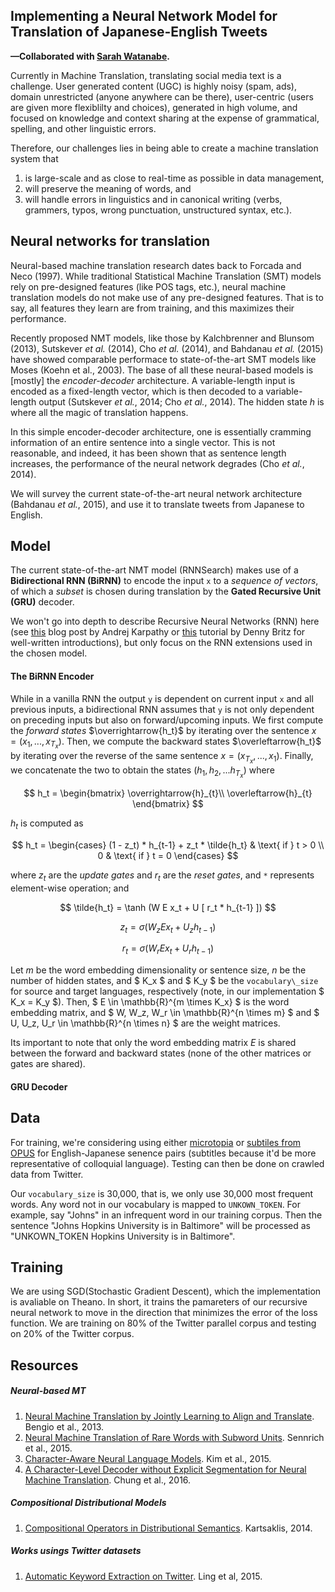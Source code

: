 ## Implementing a Neural Network Model for Translation of Japanese-English Tweets

**—Collaborated with [Sarah Watanabe](https://github.com/swatana3).**

Currently in Machine Translation, translating social media text is a challenge. User generated content (UGC) is highly noisy (spam, ads), domain unrestricted (anyone anywhere can be there), user-centric (users are given more flexiblilty and choices), generated in high volume, and focused on knowledge and context sharing at the expense of grammatical, spelling, and other linguistic errors.

Therefore, our challenges lies in being able to create a machine translation system that

1. is large-scale and as close to real-time as possible in 
data management,
2. will preserve the meaning of words, and
3. will handle errors in linguistics and in canonical writing (verbs, grammers, typos, wrong punctuation, unstructured syntax, etc.).


## Neural networks for translation

Neural-based machine translation research dates back to Forcada and Neco (1997). While traditional Statistical Machine Translation (SMT) models rely on pre-designed features (like POS tags, etc.), neural machine translation models do not make use of any pre-designed features. That is to say, all features they learn are from training, and this maximizes their performance.

Recently proposed NMT models, like those by Kalchbrenner and Blunsom (2013), Sutskever *et al.* (2014), Cho *et al.* (2014), and Bahdanau *et al.* (2015) have showed comparable performace to state-of-the-art SMT models like Moses (Koehn et al., 2003). The base of all these neural-based models is [mostly] the *encoder-decoder* architecture. A variable-length input is encoded as a fixed-length vector, which is then decoded to a variable-length output (Sutskever *et al.*, 2014; Cho *et al.*, 2014). The hidden state *h* is where all the magic of translation happens.

In this simple encoder-decoder architecture, one is essentially cramming information of an entire sentence into a single vector. This is not reasonable, and indeed, it has been shown that as sentence length increases, the performance of the neural network degrades (Cho *et al.*, 2014).

We will survey the current state-of-the-art neural network architecture (Bahdanau *et al.*, 2015), and use it to translate tweets from Japanese to English.

## Model

The current state-of-the-art NMT model (RNNSearch) makes use of a **Bidirectional RNN (BiRNN)** to encode the input `x` to a *sequence of vectors*, of which a *subset* is chosen during translation by the **Gated Recursive Unit (GRU)** decoder.

We won't go into depth to describe Recursive Neural Networks (RNN) here (see [this](http://karpathy.github.io/2015/05/21/rnn-effectiveness/) blog post by Andrej Karpathy or [this](http://www.wildml.com/2015/09/recurrent-neural-networks-tutorial-part-1-introduction-to-rnns/) tutorial by Denny Britz for well-written introductions), but only focus on the RNN extensions used in the chosen model.

#### The BiRNN Encoder

While in a vanilla RNN the output `y` is dependent on current input `x` and all previous inputs, a bidirectional RNN assumes that `y` is not only dependent on preceding inputs but also on forward/upcoming inputs. We first compute the *forward states* $\overrightarrow{h_t}$ by iterating over the sentence $x = (x_1,...,x_{T_x})$. Then, we compute the backward states $\overleftarrow{h_t}$ by iterating over the reverse of the same sentence $x = (x_{T_x},...,x_1)$. Finally, we concatenate the two to obtain the states $(h_1,h_2,...h_{T_x})$ where

$$ h_t = 
\begin{bmatrix}
\overrightarrow{h}_{t}\\ 
\overleftarrow{h}_{t}
\end{bmatrix} $$

$h_t$ is computed as

$$ h_t = 
\begin{cases}
(1 - z_t) * h_{t-1} + z_t * \tilde{h_t} & \text{ if } t > 0 \\
0 & \text{ if } t = 0
\end{cases} $$

where $z_t$ are the *update gates* and $r_t$ are the *reset gates*, and `*` represents element-wise operation; and

$$ \tilde{h_t} = \tanh (W E x_t + U [ r_t * h_{t-1} ]) $$

$$ z_t = \sigma (W_z E x_t + U_z h_{t-1} ) $$

$$ r_t = \sigma (W_r E x_t + U_r h_{t-1} ) $$

Let *m* be the word embedding dimensionality or sentence size, *n* be the number of hidden states, and $ K_x $ and $ K_y $ be the `vocabulary\_size` for source and target languages, respectively (note, in our implementation $ K_x = K_y $). Then, $ E \in \mathbb{R}^{m \times K_x} $ is the word embedding matrix, and $ W, W_z, W_r \in \mathbb{R}^{n \times m} $ and $ U, U_z, U_r \in \mathbb{R}^{n \times n} $ are the weight matrices.

Its important to note that only the word embedding matrix *E* is shared between the forward and backward states (none of the other matrices or gates are shared).

#### GRU Decoder

## Data

For training, we're considering using either [microtopia](http://www.cs.cmu.edu/~lingwang/microtopia/) or [subtiles from OPUS](http://opus.lingfil.uu.se/OpenSubtitles2016.php) for English-Japanese senence pairs (subtitles because it'd be more representative of colloquial language). Testing can then be done on crawled data from Twitter.

Our `vocabulary_size` is 30,000, that is, we only use 30,000 most frequent words. Any word not in our vocabulary is mapped to `UNKOWN_TOKEN`. For example, say "Johns" in an infrequent word in our training corpus. Then the sentence "Johns Hopkins University is in Baltimore" will be processed as "UNKOWN_TOKEN Hopkins University is in Baltimore".

## Training
We are using SGD(Stochastic Gradient Descent), which the implementation is avaliable on Theano. In short, it trains the pamareters of our recursive neural network to move in the direction that minimizes the error of the loss function. We are training on 80% of the Twitter parallel corpus and testing on 20% of the Twitter corpus.

## Resources

##### Neural-based MT
1. [Neural Machine Translation by Jointly Learning to Align and Translate](http://arxiv.org/pdf/1409.0473.pdf). Bengio et al., 2013.
2. [Neural Machine Translation of Rare Words with Subword Units](http://arxiv.org/pdf/1508.07909v3.pdf). Sennrich et al., 2015.
3. [Character-Aware Neural Language Models](http://arxiv.org/pdf/1508.06615.pdf). Kim et al., 2015.
4. [A Character-Level Decoder without Explicit Segmentation for Neural Machine Translation](http://arxiv.org/pdf/1603.06147.pdf). Chung et al., 2016.


##### Compositional Distributional Models
1. [Compositional Operators in Distributional Semantics](https://www.cs.ox.ac.uk/files/6248/kartsaklis-springer.pdf). Kartsaklis, 2014.

##### Works usings Twitter datasets
1. [Automatic Keyword Extraction on Twitter](http://www.cs.cmu.edu/~lingwang/papers/acl2015-3.pdf). Ling et al, 2015.
